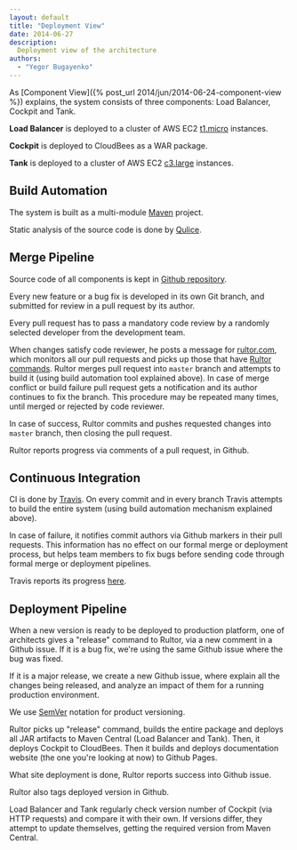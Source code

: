```yaml
---
layout: default
title: "Deployment View"
date: 2014-06-27
description:
  Deployment view of the architecture
authors:
  - "Yegor Bugayenko"
---
```


As [Component View]({% post_url 2014/jun/2014-06-24-component-view %})
explains, the system consists of three components:
Load Balancer, Cockpit and Tank.

**Load Balancer** is deployed to a cluster of AWS EC2
[t1.micro](http://aws.amazon.com/ec2/instance-types/)
instances.

**Cockpit** is deployed to CloudBees as a WAR package.

**Tank** is deployed to a cluster of AWS EC2
[c3.large](http://aws.amazon.com/ec2/instance-types/)
instances.

## Build Automation

The system is built as a multi-module
[Maven](http://maven.apache.org/) project.

Static analysis of the source code is done by
[Qulice](http://www.qulice.com).

## Merge Pipeline

Source code of all components is kept in
[Github repository](https://github.com/yegor256/thindeck).

Every new feature or a bug fix is developed in its own Git branch,
and submitted for review in a pull request by its author.

Every pull request has to pass a mandatory code review by a randomly
selected developer from the development team.

When changes satisfy code reviewer, he posts a message for
[rultor.com](http://www.rultor.com), which monitors all our pull requests and
picks up those that have [Rultor commands](http://doc.rultor.com/commands.html).
Rultor merges pull request into `master` branch and attempts to build it (using build automation
tool explained above). In case of merge conflict or build failure
pull request gets a notification and its author continues to fix the branch.
This procedure may be repeated many times, until merged or rejected
by code reviewer.

In case of success, Rultor commits and pushes requested changes
into `master` branch, then closing the pull request.

Rultor reports progress via comments of a pull request, in Github.

## Continuous Integration

CI is done by [Travis](http://www.travis-ci.org).
On every commit and in every branch Travis attempts to build the entire
system (using build automation mechanism explained above).

In case of failure, it notifies commit authors via Github markers
in their pull requests. This information has no effect on
our formal merge or deployment process, but helps team members
to fix bugs before sending code through formal merge or
deployment pipelines.

Travis reports its progress [here](https://travis-ci.org/yegor256/thindeck).

## Deployment Pipeline

When a new version is ready to be deployed to production
platform, one of architects gives a "release" command to Rultor,
via a new comment in a Github issue. If it is a bug fix, we're using
the same Github issue where the bug was fixed.

If it is a major release, we create a new Github issue, where explain
all the changes being released, and analyze an impact of them
for a running production environment.

We use [SemVer](http://www.semver.org) notation for product versioning.

Rultor picks up "release" command, builds the entire package and deploys
all JAR artifacts to Maven Central (Load Balancer and Tank). Then,
it deploys Cockpit to CloudBees. Then it builds and deploys
documentation website (the one you're looking at now) to Github Pages.

What site deployment is done, Rultor reports success into Github issue.

Rultor also tags deployed version in Github.

Load Balancer and Tank regularly check version number of Cockpit (via HTTP
requests) and compare it with their own. If versions differ, they attempt
to update themselves, getting the required version from Maven Central.
